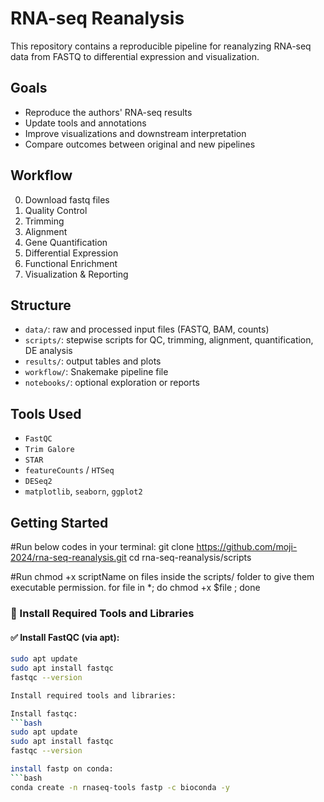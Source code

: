# RNA-seq Reanalysis
This repository contains a reproducible pipeline for reanalyzing RNA-seq data from FASTQ to differential expression and visualization.

## Goals
- Reproduce the authors' RNA-seq results
- Update tools and annotations
- Improve visualizations and downstream interpretation
- Compare outcomes between original and new pipelines

## Workflow
0. Download fastq files
1. Quality Control
2. Trimming
3. Alignment
4. Gene Quantification
5. Differential Expression
6. Functional Enrichment
7. Visualization & Reporting

## Structure
- `data/`: raw and processed input files (FASTQ, BAM, counts)
- `scripts/`: stepwise scripts for QC, trimming, alignment, quantification, DE analysis
- `results/`: output tables and plots
- `workflow/`: Snakemake pipeline file
- `notebooks/`: optional exploration or reports

## Tools Used
- `FastQC`
- `Trim Galore`
- `STAR`
- `featureCounts` / `HTSeq`
- `DESeq2`
- `matplotlib`, `seaborn`, `ggplot2`

## Getting Started
#Run below codes in your terminal:
git clone https://github.com/moji-2024/rna-seq-reanalysis.git
cd rna-seq-reanalysis/scripts

#Run chmod +x scriptName on files inside the scripts/ folder to give them executable permission.
for file in *; do chmod +x $file ; done

### 🔧 Install Required Tools and Libraries

#### ✅ Install **FastQC** (via apt):

```bash
sudo apt update
sudo apt install fastqc
fastqc --version

Install required tools and libraries: 

Install fastqc:
```bash
sudo apt update
sudo apt install fastqc
fastqc --version

install fastp on conda:
```bash
conda create -n rnaseq-tools fastp -c bioconda -y


